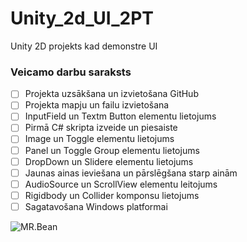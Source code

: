 # Unity_2d_UI_2PT
Unity 2D projekts kad demonstre UI

### Veicamo darbu saraksts
- [ ] Projekta uzsākšana un izvietošana GitHub
- [ ] Projekta mapju un failu izvietošana
- [ ] InputField un Textm Button elementu lietojums
- [ ] Pirmā C# skripta izveide un piesaiste
- [ ] Image un Toggle elementu lietojums
- [ ] Panel un Toggle Group elementu lietojums
- [ ] DropDown un Slidere elementu lietojums
- [ ] Jaunas ainas ieviešana un pārslēgšana starp ainām
- [ ] AudioSource un ScrollView elementu leitojums
- [ ] Rigidbody un Collider komponsu lietojums
- [ ] Sagatavošana Windows platformai

![MR.Bean](https://i.pinimg.com/originals/bb/20/4c/bb204ca21347be6d8a770f1e62ca93ee.png)

